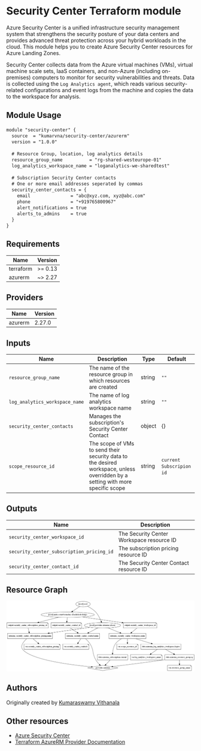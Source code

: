 # Security Center Terraform module

Azure Security Center is a unified infrastructure security management system that strengthens the security posture of your data centers and provides advanced threat protection across your hybrid workloads in the cloud. This module helps you to create Azure Security Center resources for Azure Landing Zones.

Security Center collects data from the Azure virtual machines (VMs), virtual machine scale sets, IaaS containers, and non-Azure (including on-premises) computers to monitor for security vulnerabilities and threats. Data is collected using the `Log Analytics agent`, which reads various security-related configurations and event logs from the machine and copies the data to the workspace for analysis.

## Module Usage

```hcl
module "security-center" {
  source  = "kumarvna/security-center/azurerm"
  version = "1.0.0"

  # Resource Group, location, log analytics details
  resource_group_name          = "rg-shared-westeurope-01"
  log_analytics_workspace_name = "loganalytics-we-sharedtest"

  # Subscription Security Center contacts
  # One or more email addresses seperated by commas
  security_center_contacts = {
    email               = "abc@xyz.com, xyz@abc.com"
    phone               = "+919765800967"
    alert_notifications = true
    alerts_to_admins    = true
  }
}
```

## Requirements

Name | Version
-----|--------
terraform | >= 0.13
azurerm | ~> 2.27

## Providers

| Name | Version |
|------|---------|
azurerm | 2.27.0

## Inputs

Name | Description | Type | Default
---- | ----------- | ---- | -------
`resource_group_name` | The name of the resource group in which resources are created | string | `""`
`log_analytics_workspace_name`|The name of log analytics workspace name|string|`""`
`security_center_contacts`|Manages the subscription's Security Center Contact|object|{}
`scope_resource_id`|The scope of VMs to send their security data to the desired workspace, unless overridden by a setting with more specific scope|string|`current Subscripion id`

## Outputs

Name | Description
---- | -----------
`security_center_workspace_id`|The Security Center Workspace resource ID
`security_center_subscription_pricing_id`|The subscription pricing resource ID
`security_center_contact_id`|The Security Center Contact resource ID

## Resource Graph

![Resource Graph](graph.png)

## Authors

Originally created by [Kumaraswamy Vithanala](mailto:kumarvna@gmail.com)

## Other resources

* [Azure Security Center](https://docs.microsoft.com/en-us/azure/security-center/security-center-introduction)
* [Terraform AzureRM Provider Documentation](https://www.terraform.io/docs/providers/azurerm/index.html)
